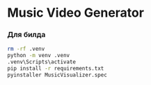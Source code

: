 # Music Video Generator

### Для билда

```bash
rm -rf .venv
python -m venv .venv
.venv\Scripts\activate
pip install -r requirements.txt
pyinstaller MusicVisualizer.spec
```
